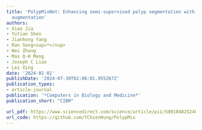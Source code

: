 ```yaml
---
title: 'PolypMixNet: Enhancing semi-supervised polyp segmentation with polyp-aware
  augmentation'
authors:
- Xiao Jia
- Yutian Shen
- Jianhong Yang
- Ran Song<sup>*</sup>
- Wei Zhang
- Max Q-H Meng
- Joseph C Liao
- Lei Xing
date: '2024-01-01'
publishDate: '2024-07-30T02:06:01.955267Z'
publication_types:
- article-journal
publication: '*Computers in Biology and Medicine*'
publication_short: "CIBM"

url_pdf: https://www.sciencedirect.com/science/article/pii/S0010482524000908
url_code: https://github.com/YChienHung/PolypMix
---
```

